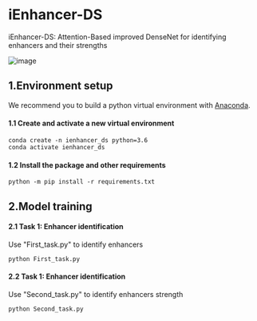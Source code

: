 # iEnhancer-DS

iEnhancer-DS: Attention-Based improved DenseNet for identifying enhancers and their strengths

![image](https://github.com/user-attachments/assets/f2076ffe-237e-4d51-9305-f34bce00852e)

## 1.Environment setup

   We recommend you to build a python virtual environment with [Anaconda](https://docs.anaconda.com/anaconda/install/linux/).

#### 1.1 Create and activate a new virtual environment

```
conda create -n ienhancer_ds python=3.6
conda activate ienhancer_ds
```

#### 1.2 Install the package and other requirements

```
python -m pip install -r requirements.txt
```

## 2.Model training

#### 2.1 Task 1: Enhancer identification

Use "First_task.py" to identify enhancers

```
python First_task.py
```

#### 2.2 Task 1: Enhancer identification

Use "Second_task.py" to identify enhancers strength

```
python Second_task.py
```

